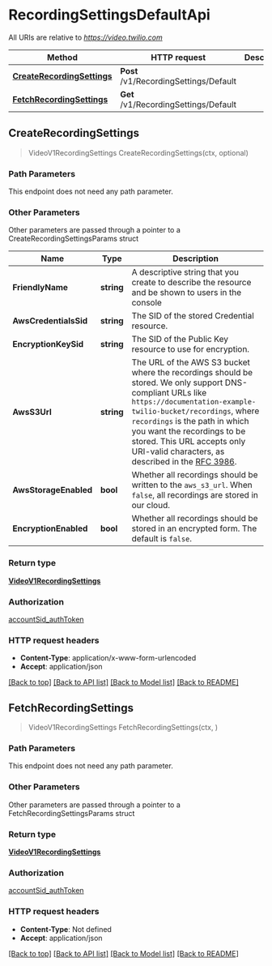 # RecordingSettingsDefaultApi

All URIs are relative to *https://video.twilio.com*

Method | HTTP request | Description
------------- | ------------- | -------------
[**CreateRecordingSettings**](RecordingSettingsDefaultApi.md#CreateRecordingSettings) | **Post** /v1/RecordingSettings/Default | 
[**FetchRecordingSettings**](RecordingSettingsDefaultApi.md#FetchRecordingSettings) | **Get** /v1/RecordingSettings/Default | 



## CreateRecordingSettings

> VideoV1RecordingSettings CreateRecordingSettings(ctx, optional)





### Path Parameters

This endpoint does not need any path parameter.

### Other Parameters

Other parameters are passed through a pointer to a CreateRecordingSettingsParams struct


Name | Type | Description
------------- | ------------- | -------------
**FriendlyName** | **string** | A descriptive string that you create to describe the resource and be shown to users in the console
**AwsCredentialsSid** | **string** | The SID of the stored Credential resource.
**EncryptionKeySid** | **string** | The SID of the Public Key resource to use for encryption.
**AwsS3Url** | **string** | The URL of the AWS S3 bucket where the recordings should be stored. We only support DNS-compliant URLs like `https://documentation-example-twilio-bucket/recordings`, where `recordings` is the path in which you want the recordings to be stored. This URL accepts only URI-valid characters, as described in the [RFC 3986](https://tools.ietf.org/html/rfc3986#section-2).
**AwsStorageEnabled** | **bool** | Whether all recordings should be written to the `aws_s3_url`. When `false`, all recordings are stored in our cloud.
**EncryptionEnabled** | **bool** | Whether all recordings should be stored in an encrypted form. The default is `false`.

### Return type

[**VideoV1RecordingSettings**](VideoV1RecordingSettings.md)

### Authorization

[accountSid_authToken](../README.md#accountSid_authToken)

### HTTP request headers

- **Content-Type**: application/x-www-form-urlencoded
- **Accept**: application/json

[[Back to top]](#) [[Back to API list]](../README.md#documentation-for-api-endpoints)
[[Back to Model list]](../README.md#documentation-for-models)
[[Back to README]](../README.md)


## FetchRecordingSettings

> VideoV1RecordingSettings FetchRecordingSettings(ctx, )





### Path Parameters

This endpoint does not need any path parameter.

### Other Parameters

Other parameters are passed through a pointer to a FetchRecordingSettingsParams struct


### Return type

[**VideoV1RecordingSettings**](VideoV1RecordingSettings.md)

### Authorization

[accountSid_authToken](../README.md#accountSid_authToken)

### HTTP request headers

- **Content-Type**: Not defined
- **Accept**: application/json

[[Back to top]](#) [[Back to API list]](../README.md#documentation-for-api-endpoints)
[[Back to Model list]](../README.md#documentation-for-models)
[[Back to README]](../README.md)

